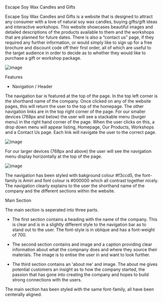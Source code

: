 Escape Soy Wax Candles and Gifts

Escape Soy Wax Candles and Gifts is a website that is designed to attract any consumer with a love of natural soy wax candles, buying gifts/gift ideas and interactive workshops. This website showcases beautiful images and detailed descriptions of the products available to them and the workshops that are planned for future dates. There is also a “contact us” page, if they required any further information, or would simply like to sign up for a free brochure and discount code off their first order, all of which are useful to the target audience in order to decide as to whether they would like to purchase a gift or workshop package. 

![image](https://github.com/NatalieLockyer/Escape/assets/137916682/5c93fa91-b9fc-48d8-97fe-4f3989cf0be7)

Features

- Navigation / Header

The navigation bar is featured at the top of the page. In the top left corner is the shorthand name of the company. Once clicked on any of the website pages, this will return the user to the top of the homepage. 
The other navigation links are in the top right corner of the page. For our smaller devices (768px and below) the user will see a stackable menu (burger menu) in the right hand corner of the page. When the user clicks on this, a drop down menu will appear listing, Homepage, Our Products, Workshops and a Contact Us page. Each link will navigate the user to the correct page. 

![image](https://github.com/NatalieLockyer/Escape/assets/137916682/47fd6eb4-458e-48b5-baa8-0e3bdc898edb)

For our larger devices (768px and above) the user will see the navigation menu display horizontally at the top of the page.

![image](https://github.com/NatalieLockyer/Escape/assets/137916682/a8eb42cb-b88b-4bb4-8973-872f5fd16cc8)

The navigation has been styled with bakground colour #f3ccd5, the font-family is Amiri and font colour is #000000 which all contrast together nicely. The navigation clearly explains to the user the shorthand name of the company and the different sections within the website.

Main Section

The main section is seperated into three parts.  

  - The first section contains a heading with the name of the company. This is clear and is in a slightly different style to the              navigation bar as to stand out to the user. The font-style is in oblique and has a font-weight of 700.

  - The second section contains and image and a caption providing clear information about what the compnany does and where they source        their materials. The image is to entise the user in and want to look further.

  - The third section contains an 'about me' and image. The about me gives potential customers an insight as to how the company started,        the passion that has gone into creating the company and hopes to build strong connections with the users.

The main section has been styled with the same font-family, all have been centerally aligned. 
      






